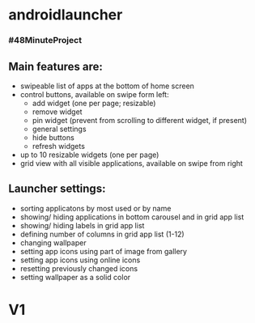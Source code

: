 # androidlauncher
### #48MinuteProject

## Main features are:

- swipeable list of apps at the bottom of home screen
- control buttons, available on swipe form left:
    - add widget (one per page; resizable)
    - remove widget
    - pin widget (prevent from scrolling to different widget, if present)
    - general settings
    - hide buttons
    - refresh widgets
- up to 10 resizable widgets (one per page)
- grid view with all visible applications, available on swipe from right

## Launcher settings:

- sorting applicatons by most used or by name
- showing/ hiding applications in bottom carousel and in grid app list
- showing/ hiding labels in grid app list
- defining number of columns in grid app list (1-12)
- changing wallpaper
- setting app icons using part of image from gallery
- setting app icons using online icons
- resetting previously changed icons
- setting wallpaper as a solid color

# V1
